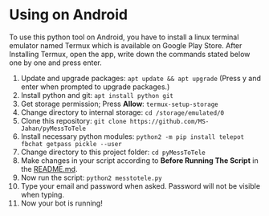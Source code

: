 # Using on Android
To use this python tool on Android, you have to install a linux terminal emulator named Termux which is available on Google Play Store. After Installing Termux, open the app, write down the commands stated below one by one and press enter.
<ol>
<li>Update and upgrade packages: <code>apt update && apt upgrade</code> (Press y and enter when prompted to upgrade packages.)</li>
<li>Install python and git: <code>apt install python git</code></li>
<li>Get storage permission; Press <b>Allow</b>: <code>termux-setup-storage</code>
<li>Change directory to internal storage: <code>cd /storage/emulated/0</code>
<li>Clone this repository: <code>git clone https://github.com/MS-Jahan/pyMessToTele</code></li>
<li>Install necessary python modules: <code>python2 -m pip install telepot fbchat getpass pickle --user</code></li>
<li>Change directory to this project folder: <code>cd pyMessToTele</code></li>
<li>Make changes in your script according to <b>Before Running The Script</b> in the <a href='https://github.com/MS-Jahan/pyMessToTele/blob/master/README.md'>README.md</a>.</li>
<li>Now run the script: <code>python2 messtotele.py</code></li>
<li>Type your email and password when asked. Password will not be visible when typing.</li>
<li>Now your bot is running!</li>
</ol>
